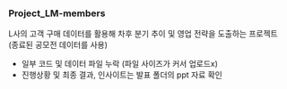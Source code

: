 ### **Project_LM-members**

L사의 고객 구매 데이터를 활용해 차후 분기 추이 및 영업 전략을 도출하는 프로젝트 <br>
(종료된 공모전 데이터를 사용)

- 일부 코드 및 데이터 파일 누락 (파일 사이즈가 커서 업로드x)
- 진행상황 및 최종 결과, 인사이트는 발표 폴더의 ppt 자료 확인
